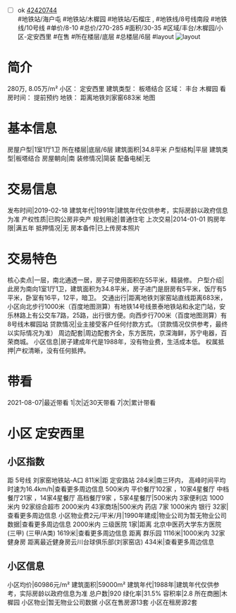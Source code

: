 - [ ] ok [42420744](https://bj.5i5j.com/ershoufang/42420744.html)  
 #地铁站/海户屯 #地铁站/木樨园 #地铁站/石榴庄 ,  #地铁线/8号线南段 #地铁线/10号线
#单价/8-10 #总价/270-285 #面积/30-35   #区域/丰台/木樨园/小区-定安西里 #在售 #所在楼层/底层 #总楼层/6层 #layout 
![layout](http://image16.5i5j.com/erp/house/4242/42420744/huxing/fkegohnf9450afb1.jpg_P5.jpg) 
# 简介 
 280万,  8.05万/m² 
小区： 定安西里
建筑类型： 板塔结合
区域： 丰台 木樨园
看房时间： 提前预约
地铁： 距离地铁刘家窑683米 地图
# 基本信息 
 房屋户型|1室1厅1卫
所在楼层|底层/6层
建筑面积|34.8平米
户型结构|平层
建筑类型|板塔结合
房屋朝向|南
装修情况|简装
配备电梯|无
# 交易信息 
 发布时间|2019-02-18
建筑年代|1991年|建筑年代仅供参考，实际房龄以政府信息为准
产权性质|已购公房非央产
规划用途|普通住宅
上次交易|2014-01-01
购房年限|满五年
抵押情况|无
房本备件|已上传房本照片
# 交易特色 
 核心卖点|一层，南北通透一居，房子可使用面积在55平米，精装修。
户型介绍|此房为南向1室1厅1卫，建筑面积为34.8平米，房子进门是厨房有5平米，饭厅有5平米，卧室有16平，12平，暗卫。
交通出行|距离地铁刘家窑站直线距离683米，小区向北步行1000米（百度地图测算）有地铁14号线景泰地铁站和永定门站，安乐林路上有公交车7路，25路，出行很方便。向西步行700米（百度地图测算）有8号线木樨园站
贷款情况|业主接受客户任何付款方式。（贷款情况仅供参考，最终以实际情况为准）
周边配套|周边配套齐全，东方医院，京深海鲜，苏宁电器，百荣商城。
小区信息|房子建成年代是1988年，没有物业费，生活成本低。
权属抵押|产权清晰，没有任何抵押。
# 带看 
 2021-08-07|最近带看	 1|次|近30天带看	 7|次|累计带看
# 小区 定安西里
## 小区指数 
 距 5号线 刘家窑地铁站-A口 811米|距 定安路站 284米|南三环内， 高峰时间平均时速为16.4km/h|查看更多周边信息
500米内 平价餐厅102家 ，10家4星餐厅
中档餐厅21家 ，14家4星餐厅
高档餐厅9家 ，5家4星餐厅|500米内 3家便利店
1000米内 92家综合超市
2000米内 43家商场|500米内 药店 7家
1000米内 银行 32家|查看更多周边信息
小区物业费2元/平米/月|1990年建成|物业公司为暂无物业公司数据|查看更多周边信息
2000米内 三级医院 1家|距离 北京中医药大学东方医院(三甲) (三甲/A类) 1619米|查看更多周边信息
距离 群乐园 1116米|1000米内 32家 健身房
距离最近健身房云川台球俱乐部(刘家窑店) 434米|查看更多周边信息
## 小区信息 
 小区均价|60986元/m²
建筑面积|59000m²
建筑年代|1988年|建筑年代仅供参考，实际房龄以政府信息为准
总户数|920
绿化率|31.5%
容积率|2.8
所在商圈|木樨园
小区物业|暂无物业公司数据
小区在售房源13套
小区在租房源2套
